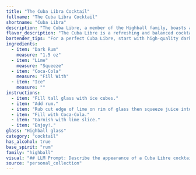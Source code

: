 ```yaml
---
title: "The Cuba Libra Cocktail"
fullname: "The Cuba Libra Cocktail"
shortname: "Cuba Libra"
description: "The Cuba Libre, a member of the Highball family, boasts a simple yet invigorating blend. Born in Havana, Cuba, during the early 20th century, this iconic cocktail was initially a celebratory drink for the liberation of Cuba from Spanish rule. "
flavor_description: "The Cuba Libre is a refreshing and balanced cocktail. The dark rum provides a rich, molasses-forward sweetness, while the lime juice adds a tart and citrusy counterpoint. Coca-Cola contributes a touch of caramel sweetness and a hint of spice, while the ice chills the drink and dilutes it for a smooth finish. Expect a slightly sweet, fruity, and slightly spicy experience with a hint of cola complexity. "
bartender_tips: "For a perfect Cuba Libre, start with high-quality dark rum. Muddle the lime wedge directly in the glass for maximum freshness, not just juice. Use good quality cola, the sweetness balances the rum perfectly. Fill with ice and top with cola, gently stirring to avoid diluting the rum. Garnish with a lime wheel and enjoy! "
ingredients:
  - item: "Dark Rum"
    measure: "1.5 oz"
  - item: "Lime"
    measure: "Squeeze"
  - item: "Coca-Cola"
    measure: "Fill With"
  - item: "Ice"
    measure: ""
instructions:
  - item: "Fill tall glass with ice cubes."
  - item: "Add rum."
  - item: "Rub cut edge of lime on rim of glass then squeeze juice into glass."
  - item: "Fill with Coca-Cola."
  - item: "Garnish with lime slice."
  - item: "Enjoy!."
glass: "Highball glass"
category: "cocktail"
has_alcohol: true
base_spirit: "rum"
family: "highball"
visual: "## LLM Prompt: Describe the appearance of a Cuba Libre cocktail. **Imagine a tall, frosted glass filled with ice. The amber glow of dark rum shines through the chilled Coca-Cola, creating a layered effect. Tiny bubbles rise from the depths, bringing a refreshing fizz to the surface. A wedge of lime rests on the rim, its vibrant green color contrasting beautifully with the dark depths of the drink. The overall effect is a refreshing, vibrant, and slightly mischievous cocktail, perfect for a hot summer day.** "
source: "personal_collection"
---
```


